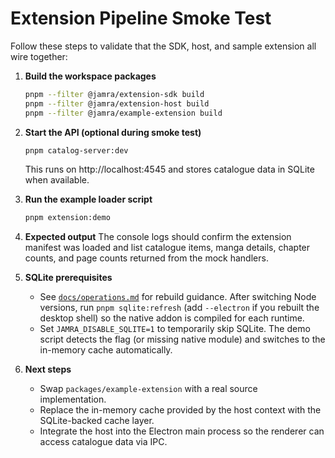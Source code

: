 # Extension Pipeline Smoke Test

Follow these steps to validate that the SDK, host, and sample extension all wire together:

1. **Build the workspace packages**

   ```bash
   pnpm --filter @jamra/extension-sdk build
   pnpm --filter @jamra/extension-host build
   pnpm --filter @jamra/example-extension build
   ```

2. **Start the API (optional during smoke test)**

   ```bash
   pnpm catalog-server:dev
   ```

   This runs on http://localhost:4545 and stores catalogue data in SQLite when available.

3. **Run the example loader script**

   ```bash
   pnpm extension:demo
   ```

4. **Expected output**
   The console logs should confirm the extension manifest was loaded and list catalogue items, manga details, chapter counts, and page counts returned from the mock handlers.

5. **SQLite prerequisites**
   - See [`docs/operations.md`](docs/operations.md#sqlite--native-bindings) for
     rebuild guidance. After switching Node versions, run `pnpm sqlite:refresh`
     (add `--electron` if you rebuilt the desktop shell) so the native addon is
     compiled for each runtime.
   - Set `JAMRA_DISABLE_SQLITE=1` to temporarily skip SQLite. The demo script
     detects the flag (or missing native module) and switches to the in-memory
     cache automatically.

6. **Next steps**
   - Swap `packages/example-extension` with a real source implementation.
   - Replace the in-memory cache provided by the host context with the SQLite-backed cache layer.
   - Integrate the host into the Electron main process so the renderer can access catalogue data via IPC.
